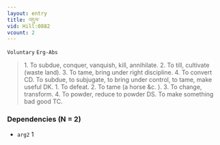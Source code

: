 ```yaml
---
layout: entry
title: འདུལ་
vid: Hill:0882
vcount: 2
---
```

`Voluntary` `Erg-Abs`
> 1\.
 To subdue, conquer, vanquish, kill, annihilate\.
 2\.
 To till, cultivate (waste land)\.
 3\.
 To tame, bring under right discipline\.
 4\.
 To convert CD\.
 To subdue, to subjugate, to bring under control, to tame, make useful DK\.
 1\.
 To defeat\.
 2\.
 To tame (a horse &c\.
)\.
 3\.
 To change, transform\.
 4\.
 To powder, reduce to powder DS\.
 To make something bad good TC\.

### Dependencies (N = 2)
* `arg2` 1



